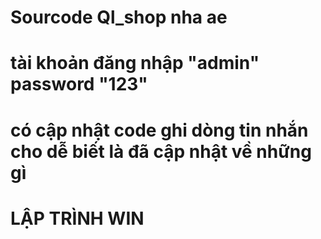 # Sourcode Ql_shop nha ae
# tài khoản đăng nhập "admin" password "123"
# có cập nhật code ghi dòng tin nhắn cho dễ biết là đã cập nhật về những gì






# LẬP TRÌNH WIN 
